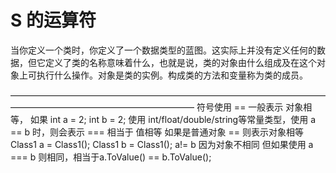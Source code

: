 # S 的运算符
当你定义一个类时，你定义了一个数据类型的蓝图。这实际上并没有定义任何的数据，但它定义了类的名称意味着什么，也就是说，类的对象由什么组成及在这个对象上可执行什么操作。对象是类的实例。构成类的方法和变量称为类的成员。

—————————————————————————————————————————————————————————
符号使用  == 一般表示 对象相等， 如果 int a = 2; int b = 2; 使用 int/float/double/string等常量类型，使用 a == b 时，则会表示 === 相当于 值相等
 如果是普通对象 == 则表示对象相等 Class1 a = Class1(); Class1 b = Class1();  a!= b 因为对象不相同 但如果使用 a === b 则相同，相当于a.ToValue() == b.ToValue(); 
